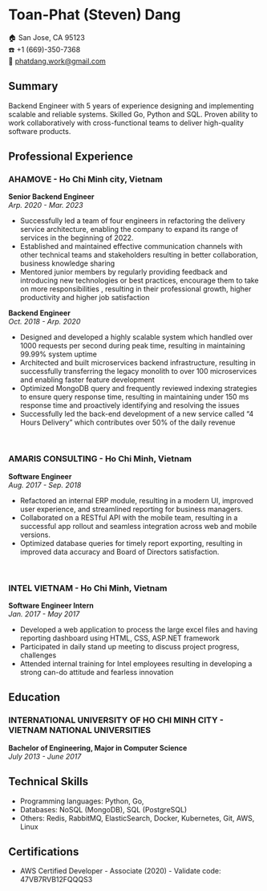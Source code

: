 # Toan-Phat (Steven) Dang

🏠 San Jose, CA 95123 <br>
☎️ +1 (669)-350-7368 <br>
📨 phatdang.work@gmail.com<br>

## Summary

Backend Engineer with 5 years of experience designing and implementing scalable and reliable systems. Skilled Go, Python and SQL. Proven ability to work collaboratively with cross-functional teams to deliver high-quality software products.

## Professional Experience

### AHAMOVE - Ho Chi Minh city, Vietnam

**Senior Backend Engineer**<br>
*Arp. 2020 - Mar. 2023*

- Successfully led a team of four engineers in refactoring the delivery service architecture, enabling the company to expand its range of services in the beginning of 2022.
- Established and maintained effective communication channels with other technical teams and stakeholders resulting in better collaboration, business knowledge sharing
- Mentored junior members by regularly providing feedback and introducing new technologies or best practices, encourage them to take on more responsibilities , resulting in their professional growth, higher productivity and higher job satisfaction

**Backend Engineer**<br>
*Oct. 2018 - Arp. 2020*

- Designed and developed a highly scalable system which handled over 1000 requests per second during peak time, resulting in maintaining 99.99% system uptime
- Architected and built microservices backend infrastructure, resulting in successfully transferring the legacy monolith to over 100 microservices and enabling faster feature development
- Optimized MongoDB query and frequently reviewed indexing strategies to ensure query response time, resulting in maintaining under 150 ms response time and proactively identifying and resolving the issues
- Successfully led the back-end development of a new service called “4 Hours Delivery” which contributes over 50% of the daily revenue

<br>

### AMARIS CONSULTING - Ho Chi Minh, Vietnam

**Software Engineer**<br>
*Aug. 2017 - Sep. 2018*

- Refactored an internal ERP module, resulting in a modern UI, improved user experience, and streamlined reporting for business managers.
- Collaborated on a RESTful API with the mobile team, resulting in a successful app rollout and seamless integration across web and mobile versions.
- Optimized database queries for timely report exporting, resulting in improved data accuracy and Board of Directors satisfaction.

<br>

### INTEL VIETNAM - Ho Chi Minh, Vietnam
**Software Engineer Intern**<br>
*Jan. 2017 - May 2017*

- Developed a web application to process the large excel files and having reporting dashboard using HTML, CSS, ASP.NET framework
- Participated in daily stand up meeting to discuss project progress, challenges 
- Attended internal training for Intel employees resulting in developing a strong can-do attitude and fearless innovation

## Education

### INTERNATIONAL UNIVERSITY OF HO CHI MINH CITY - VIETNAM NATIONAL UNIVERSITIES

**Bachelor of Engineering, Major in Computer Science**<br>
*July 2013 - June 2017*

## Technical Skills

- Programming languages: Python, Go, 
- Databases: NoSQL (MongoDB), SQL (PostgreSQL)
- Others: Redis, RabbitMQ, ElasticSearch, Docker, Kubernetes, Git, AWS, Linux
  
## Certifications

- AWS Certified Developer - Associate (2020) - Validate code: 47VB7RVB12FQQQS3